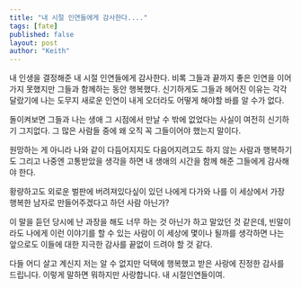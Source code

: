 ```yaml
---
title: "내 시절 인연들에게 감사한다...."
tags: [fate]
published: false
layout: post
author: "Keith"
---
```


내 인생을 결정해준 내 시절 인연들에게 감사한다. 비록 그들과 끝까지 좋은 인연을 이어가지 못했지만 그들과 함께하는 동안 행복했다. 신기하게도 그들과 헤어진 이유는 각각 달랐기에 나는 도무지 새로운 인연이 내게 오더라도 어떻게 해야할 바를 알 수가 없다.

돌이켜보면 그들과 나는 생애 그 시점에서 만날 수 밖에 없었다는 사실이 여전히 신기하기 그지없다. 그 많은 사람들 중에 왜 오직 꼭 그들이어야 했는지 말이다.

원망하는 게 아니라 나와 같이 다듬어지지도 다음어지려고도 하지 않는 사람과 행복하기도 그리고 나중엔 고통받았을 생각을 하면 내 생애의 시간을 함께 해준 그들에게 감사해야 한다.

황량하고도 외로운 벌판에 버려져있다싶이 있던 나에게 다가와 나를 이 세상에서 가장 행복한 남자로 만들어주겠다고 하던 사람 아닌가? 

이 말을 듣던 당시에 난 과장을 해도 너무 하는 것 아닌가 하고 말았던 것 같은데, 빈말이라도 나에게 이런 이야기를 할 수 있는 사람이 이 세상에 몇이나 될까를 생각하면 나는 앞으로도 이들에 대한 지극한 감사를 끝없이 드려야 할 것 같다.

다들 어디 살고 계신지 저는 알 수 없지만 덕택에 행복했고 받은 사랑에 진정한 감사를 드립니다. 이렇게 말하면 뭐하지만 사랑합니다. 내 시절인연들이여.